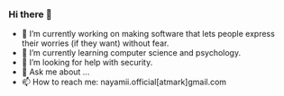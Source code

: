 ### Hi there 👋

- 🔭 I’m currently working on making software that lets people express their worries (if they want) without fear.
- 🌱 I’m currently learning computer science and psychology.
- 🤔 I’m looking for help with security.
- 💬 Ask me about ...
- 📫 How to reach me: nayamii.official[atmark]gmail.com
